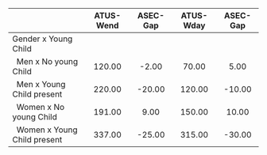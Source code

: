 
|                      |    ATUS-Wend |     ASEC-Gap |    ATUS-Wday |     ASEC-Gap |
| -------------------- | :----------: | :----------: | :----------: | :----------: |
| Gender x Young Child |              |              |              |              |
| &nbsp;&nbsp;Men x No young Child |       120.00 |        -2.00 |        70.00 |         5.00 |
| &nbsp;&nbsp;Men x Young Child present |       220.00 |       -20.00 |       120.00 |       -10.00 |
| &nbsp;&nbsp;Women x No young Child |       191.00 |         9.00 |       150.00 |        10.00 |
| &nbsp;&nbsp;Women x Young Child present |       337.00 |       -25.00 |       315.00 |       -30.00 |

